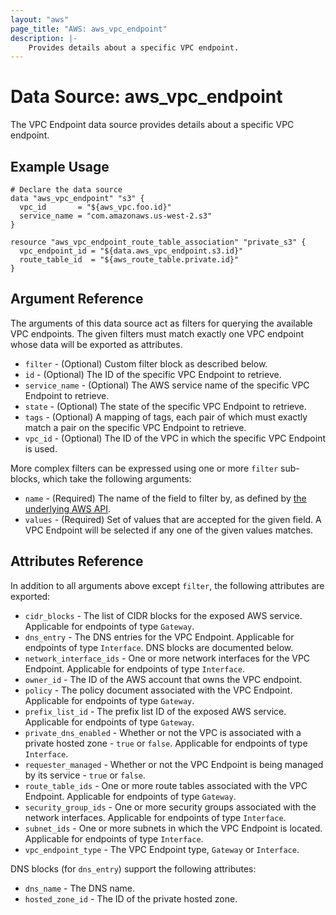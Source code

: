 ```yaml
---
layout: "aws"
page_title: "AWS: aws_vpc_endpoint"
description: |-
    Provides details about a specific VPC endpoint.
---
```


# Data Source: aws_vpc_endpoint

The VPC Endpoint data source provides details about
a specific VPC endpoint.

## Example Usage

```hcl
# Declare the data source
data "aws_vpc_endpoint" "s3" {
  vpc_id       = "${aws_vpc.foo.id}"
  service_name = "com.amazonaws.us-west-2.s3"
}

resource "aws_vpc_endpoint_route_table_association" "private_s3" {
  vpc_endpoint_id = "${data.aws_vpc_endpoint.s3.id}"
  route_table_id  = "${aws_route_table.private.id}"
}
```

## Argument Reference

The arguments of this data source act as filters for querying the available VPC endpoints.
The given filters must match exactly one VPC endpoint whose data will be exported as attributes.

* `filter` - (Optional) Custom filter block as described below.
* `id` - (Optional) The ID of the specific VPC Endpoint to retrieve.
* `service_name` - (Optional) The AWS service name of the specific VPC Endpoint to retrieve.
* `state` - (Optional) The state of the specific VPC Endpoint to retrieve.
* `tags` - (Optional) A mapping of tags, each pair of which must exactly match
  a pair on the specific VPC Endpoint to retrieve.
* `vpc_id` - (Optional) The ID of the VPC in which the specific VPC Endpoint is used.

More complex filters can be expressed using one or more `filter` sub-blocks,
which take the following arguments:

* `name` - (Required) The name of the field to filter by, as defined by
  [the underlying AWS API](http://docs.aws.amazon.com/AWSEC2/latest/APIReference/API_DescribeVpcPeeringConnections.html).
* `values` - (Required) Set of values that are accepted for the given field.
  A VPC Endpoint will be selected if any one of the given values matches.

## Attributes Reference

In addition to all arguments above except `filter`, the following attributes are exported:

* `cidr_blocks` - The list of CIDR blocks for the exposed AWS service. Applicable for endpoints of type `Gateway`.
* `dns_entry` - The DNS entries for the VPC Endpoint. Applicable for endpoints of type `Interface`. DNS blocks are documented below.
* `network_interface_ids` - One or more network interfaces for the VPC Endpoint. Applicable for endpoints of type `Interface`.
* `owner_id` - The ID of the AWS account that owns the VPC endpoint.
* `policy` - The policy document associated with the VPC Endpoint. Applicable for endpoints of type `Gateway`.
* `prefix_list_id` - The prefix list ID of the exposed AWS service. Applicable for endpoints of type `Gateway`.
* `private_dns_enabled` - Whether or not the VPC is associated with a private hosted zone - `true` or `false`. Applicable for endpoints of type `Interface`.
* `requester_managed` -  Whether or not the VPC Endpoint is being managed by its service - `true` or `false`.
* `route_table_ids` - One or more route tables associated with the VPC Endpoint. Applicable for endpoints of type `Gateway`.
* `security_group_ids` - One or more security groups associated with the network interfaces. Applicable for endpoints of type `Interface`.
* `subnet_ids` - One or more subnets in which the VPC Endpoint is located. Applicable for endpoints of type `Interface`.
* `vpc_endpoint_type` - The VPC Endpoint type, `Gateway` or `Interface`.

DNS blocks (for `dns_entry`) support the following attributes:

* `dns_name` - The DNS name.
* `hosted_zone_id` - The ID of the private hosted zone.
